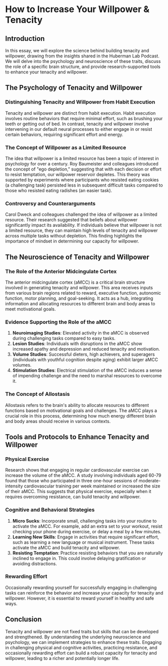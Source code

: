 # How to Increase Your Willpower & Tenacity

## Introduction

In this essay, we will explore the science behind building tenacity and willpower, drawing from the insights shared in the Huberman Lab Podcast. We will delve into the psychology and neuroscience of these traits, discuss the role of a specific brain structure, and provide research-supported tools to enhance your tenacity and willpower.

## The Psychology of Tenacity and Willpower

### Distinguishing Tenacity and Willpower from Habit Execution

Tenacity and willpower are distinct from habit execution. Habit execution involves routine behaviors that require minimal effort, such as brushing your teeth or getting out of bed. In contrast, tenacity and willpower involve intervening in our default neural processes to either engage in or resist certain behaviors, requiring significant effort and energy.

### The Concept of Willpower as a Limited Resource

The idea that willpower is a limited resource has been a topic of interest in psychology for over a century. Roy Baumeister and colleagues introduced the concept of "ego depletion," suggesting that with each decision or effort to resist temptation, our willpower reservoir depletes. This theory was supported by experiments where participants who resisted eating cookies (a challenging task) persisted less in subsequent difficult tasks compared to those who resisted eating radishes (an easier task).

### Controversy and Counterarguments

Carol Dweck and colleagues challenged the idea of willpower as a limited resource. Their research suggested that beliefs about willpower significantly impact its availability. If individuals believe that willpower is not a limited resource, they can maintain high levels of tenacity and willpower across multiple tasks without depletion. This finding highlights the importance of mindset in determining our capacity for willpower.

## The Neuroscience of Tenacity and Willpower

### The Role of the Anterior Midcingulate Cortex

The anterior midcingulate cortex (aMCC) is a critical brain structure involved in generating tenacity and willpower. This area receives inputs from various brain regions related to reward, executive function, autonomic function, motor planning, and goal-seeking. It acts as a hub, integrating information and allocating resources to different brain and body areas to meet motivational goals.

### Evidence Supporting the Role of the aMCC

1. **Neuroimaging Studies**: Elevated activity in the aMCC is observed during challenging tasks compared to easy tasks.
2. **Lesion Studies**: Individuals with disruptions in the aMCC show increased apathy and depression and reduced tenacity and motivation.
3. **Volume Studies**: Successful dieters, high achievers, and superagers (individuals with youthful cognition despite aging) exhibit larger aMCC volumes.
4. **Stimulation Studies**: Electrical stimulation of the aMCC induces a sense of impending challenge and the need to marshal resources to overcome it.

### The Concept of Allostasis

Allostasis refers to the brain's ability to allocate resources to different functions based on motivational goals and challenges. The aMCC plays a crucial role in this process, determining how much energy different brain and body areas should receive in various contexts.

## Tools and Protocols to Enhance Tenacity and Willpower

### Physical Exercise

Research shows that engaging in regular cardiovascular exercise can increase the volume of the aMCC. A study involving individuals aged 60-79 found that those who participated in three one-hour sessions of moderate-intensity cardiovascular training per week maintained or increased the size of their aMCC. This suggests that physical exercise, especially when it requires overcoming resistance, can build tenacity and willpower.

### Cognitive and Behavioral Strategies

1. **Micro Sucks**: Incorporate small, challenging tasks into your routine to activate the aMCC. For example, add an extra set to your workout, resist checking your phone during exercise, or delay a meal by a few minutes.
2. **Learning New Skills**: Engage in activities that require significant effort, such as learning a new language or musical instrument. These tasks activate the aMCC and build tenacity and willpower.
3. **Resisting Temptation**: Practice resisting behaviors that you are naturally inclined to engage in. This could involve delaying gratification or avoiding distractions.

### Rewarding Effort

Occasionally rewarding yourself for successfully engaging in challenging tasks can reinforce the behavior and increase your capacity for tenacity and willpower. However, it is essential to reward yourself in healthy and safe ways.

## Conclusion

Tenacity and willpower are not fixed traits but skills that can be developed and strengthened. By understanding the underlying neuroscience and psychology, we can implement strategies to enhance these traits. Engaging in challenging physical and cognitive activities, practicing resistance, and occasionally rewarding effort can build a robust capacity for tenacity and willpower, leading to a richer and potentially longer life.